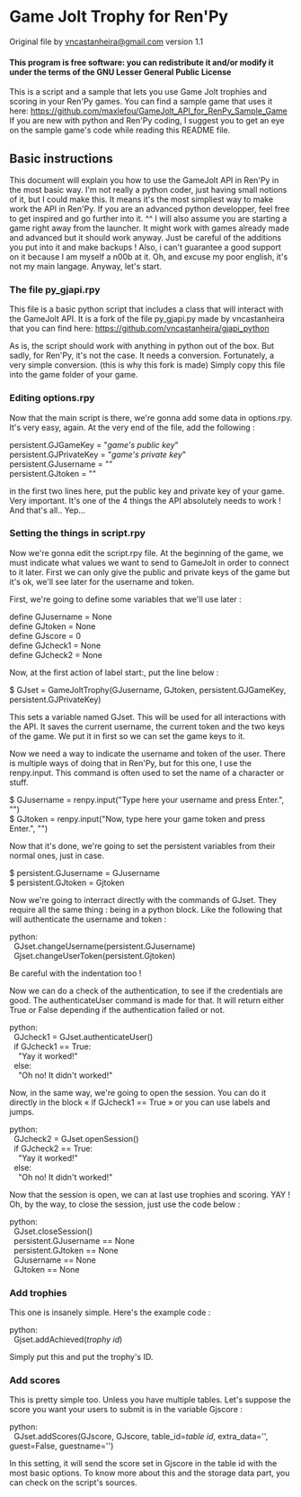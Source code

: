 # Game Jolt Trophy for Ren'Py

Original file by vncastanheira@gmail.com
version 1.1

#### This program is free software: you can redistribute it and/or modify it under the terms of the GNU Lesser General Public License

This is a script and a sample that lets you use Game Jolt trophies and scoring in your Ren'Py games.
You can find a sample game that uses it here: https://github.com/maxlefou/GameJolt_API_for_RenPy_Sample_Game If you are new with python and Ren'Py coding, I suggest you to get an eye on the sample game's code while reading this README file.

## Basic instructions
This document will explain you how to use the GameJolt API in Ren'Py in the most basic way. I'm not really a python coder, just having small notions of it, but I could make this. It means it's the most simpliest way to make work the API in Ren'Py. If you are an advanced python developper, feel free to get inspired and go further into it. ^^
I will also assume you are starting a game right away from the launcher. It might work with games already made and advanced but it should work anyway. Just be careful of the additions you put into it and make backups !
Also, i can't guarantee a good support on it because I am myself a n00b at it. Oh, and excuse my poor english, it's not my main langage.
Anyway, let's start.

### The file py_gjapi.rpy
This file is a basic python script that includes a class that will interact with the GameJolt API. It is a fork of the file py_gjapi.py made by vncastanheira that you can find here: https://github.com/vncastanheira/gjapi_python

As is, the script should work with anything in python out of the box. But sadly, for Ren'Py, it's not the case. It needs a conversion. Fortunately, a very simple conversion. (this is why this fork is made) 
Simply copy this file into the game folder of your game.

### Editing options.rpy
Now that the main script is there, we're gonna add some data in options.rpy. It's very easy, again. At the very end of the file, add the following :

persistent.GJGameKey = "<i>game's public key</i>"<br>
persistent.GJPrivateKey = "<i>game's private key</i>"<br>
persistent.GJusername = ""<br>
persistent.GJtoken = ""

in the first two lines here, put the public key and private key of your game. Very important. It's one of the 4 things the API absolutely needs to work !
And that's all.. Yep…

### Setting the things in script.rpy
Now we're gonna edit the script.rpy file.
At the beginning of the game, we must indicate what values we want to send to GameJolt in order to connect to it later. First we can only give the public and private keys of the game but it's ok, we'll see later for the username and token.

First, we're going to define some variables that we'll use later :

define GJusername = None<br>
define GJtoken = None<br>
define GJscore = 0<br>
define GJcheck1 = None<br>
define GJcheck2 = None

Now, at the first action of label start:, put the line below :

$ GJset = GameJoltTrophy(GJusername, GJtoken, persistent.GJGameKey, persistent.GJPrivateKey)

This sets a variable named GJset. This will be used for all interactions with the API. It saves the current username, the current token and the two keys of the game. We put it in first so we can set the game keys to it.

Now we need a way to indicate the username and token of the user. There is multiple ways of doing that in Ren'Py, but for this one, I use the renpy.input. This command is often used to set the name of a character or stuff.

$ GJusername = renpy.input("Type here your username and press Enter.", "")<br>
$ GJtoken = renpy.input("Now, type here your game token and press Enter.", "")

Now that it's done, we're going to set the persistent variables from their normal ones, just in case.

$ persistent.GJusername = GJusername<br>
$ persistent.GJtoken = Gjtoken

Now we're going to interract directly with the commands of GJset. They require all the same thing : being in a python block. Like the following that will authenticate the username and token :

python:<br>
&nbsp;&nbsp;GJset.changeUsername(persistent.GJusername)<br>
&nbsp;&nbsp;Gjset.changeUserToken(persistent.Gjtoken)

Be careful with the indentation too !

Now we can do a check of the authentication, to see if the credentials are good. The authenticateUser command is made for that. It will return either True or False depending if the authentication failed or not.

python:<br>
&nbsp;&nbsp;GJcheck1 = GJset.authenticateUser()<br>
&nbsp;&nbsp;if GJcheck1 == True:<br>
&nbsp;&nbsp;&nbsp;&nbsp;"Yay it worked!"<br>
&nbsp;&nbsp;else:<br>
&nbsp;&nbsp;&nbsp;&nbsp;"Oh no! It didn't worked!"
    
Now, in the same way, we're going to open the session. You can do it directly in the block « if GJcheck1 == True » or you can use labels and jumps.

python:<br>
&nbsp;&nbsp;GJcheck2 = GJset.openSession()<br>
&nbsp;&nbsp;if GJcheck2 == True:<br>
&nbsp;&nbsp;&nbsp;&nbsp;"Yay it worked!"<br>
&nbsp;&nbsp;else:<br>
&nbsp;&nbsp;&nbsp;&nbsp;"Oh no! It didn't worked!"

Now that the session is open, we can at last use trophies and scoring. YAY ! Oh, by the way, to close the session, just use the code below :

python:<br>
&nbsp;&nbsp;GJset.closeSession()<br>
&nbsp;&nbsp;persistent.GJusername == None<br>
&nbsp;&nbsp;persistent.GJtoken == None<br>
&nbsp;&nbsp;GJusername == None<br>
&nbsp;&nbsp;GJtoken == None

### Add trophies
This one is insanely simple. Here's the example code :

python:<br>
&nbsp;&nbsp;Gjset.addAchieved(<i>trophy id</i>)

Simply put this and put the trophy's ID.

### Add scores
This is pretty simple too. Unless you have multiple tables. Let's suppose the score you want your users to submit is in the variable Gjscore :

python:<br>
&nbsp;&nbsp;GJset.addScores(GJscore, GJscore, table_id=<i>table id</i>, extra_data='', guest=False, guestname='')

In this setting, it will send the score set in Gjscore in the table id with the most basic options. To know more about this and the storage data part, you can check on the script's sources.
